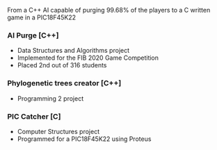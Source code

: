 From a C++ AI capable of purging 99.68% of the players to a C written game in a PIC18F45K22

### AI Purge [C++]
- Data Structures and Algorithms project
- Implemented for the FIB 2020 Game Competition 
- Placed 2nd out of 316 students


### Phylogenetic trees creator [C++]
- Programming 2 project


### PIC Catcher [C]
- Computer Structures project
- Programmed for a PIC18F45K22 using Proteus
